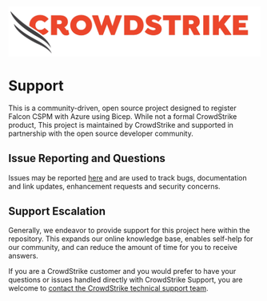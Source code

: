 ![CrowdStrike Falcon](https://raw.githubusercontent.com/CrowdStrike/falconpy/main/docs/asset/cs-logo.png)

# Support

This is a community-driven, open source project designed to register Falcon CSPM with Azure using Bicep. While not a formal CrowdStrike product, This project is maintained by CrowdStrike and supported in partnership with the open source developer community.

## Issue Reporting and Questions

Issues may be reported [here](https://github.com/CrowdStrike/azure-cspm-registration-bicep/issues/new/choose) and are used to track bugs, documentation and link updates, enhancement requests and security concerns.

## Support Escalation

Generally, we endeavor to provide support for this project here within the repository. This expands our online knowledge base, enables self-help for our community, and can reduce the amount of time for you to receive answers.

If you are a CrowdStrike customer and you would prefer to have your questions or issues handled directly with CrowdStrike Support, you are welcome to [contact the CrowdStrike technical support team](https://supportportal.crowdstrike.com/).
